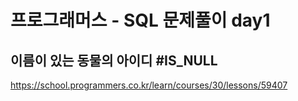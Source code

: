 # 프로그래머스 - SQL 문제풀이 day1
## 이름이 있는 동물의 아이디 #IS_NULL
https://school.programmers.co.kr/learn/courses/30/lessons/59407
